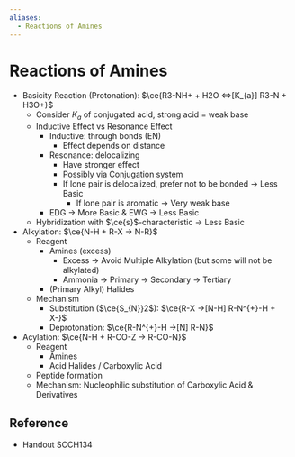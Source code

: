```yaml
---
aliases:
  - Reactions of Amines
---
```


# Reactions of Amines

- Basicity Reaction (Protonation): $\ce{R3-NH+ + H2O <=>[K_{a}] R3-N + H3O+}$
	- Consider $K_{a}$ of conjugated acid, strong acid = weak base
	- Inductive Effect vs Resonance Effect
		- Inductive: through bonds (EN)
			- Effect depends on distance
		- Resonance: delocalizing
			- Have stronger effect
			- Possibly via Conjugation system
			- If lone pair is delocalized, prefer not to be bonded → Less Basic
				- If lone pair is aromatic → Very weak base
		- EDG → More Basic & EWG → Less Basic
	- Hybridization with $\ce{s}$-characteristic → Less Basic
- Alkylation: $\ce{N-H + R-X -> N-R}$
	- Reagent
		- Amines (excess)
			- Excess → Avoid Multiple Alkylation (but some will not be alkylated)
			- Ammonia → Primary → Secondary → Tertiary
		- (Primary Alkyl) Halides
	- Mechanism
		- Substitution ($\ce{S_{N}}2$): $\ce{R-X ->[N-H] R-N^{+}-H + X-}$
		- Deprotonation: $\ce{R-N^{+}-H ->[N] R-N}$
- Acylation: $\ce{N-H + R-CO-Z -> R-CO-N}$
	- Reagent
		- Amines
		- Acid Halides / Carboxylic Acid
	- Peptide formation
	- Mechanism: Nucleophilic substitution of Carboxylic Acid & Derivatives

## Reference

- Handout SCCH134
